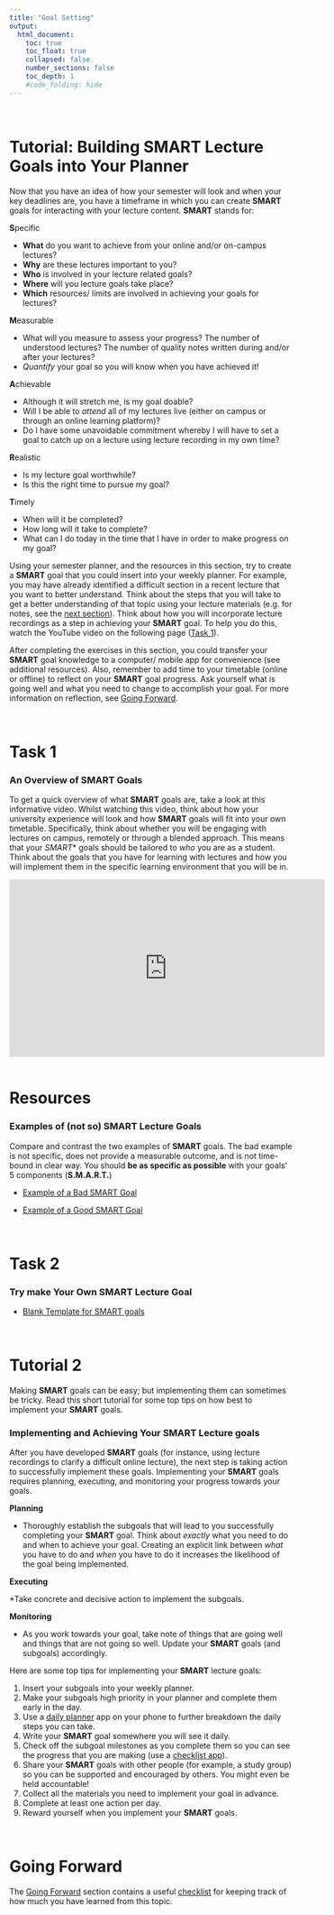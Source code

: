 ```yaml
---
title: "Goal Setting"
output:
  html_document:
    toc: true
    toc_float: true
    collapsed: false
    number_sections: false
    toc_depth: 1
    #code_folding: hide
---
```




<br>

# Tutorial: Building SMART Lecture Goals into Your Planner

Now that you have an idea of how your semester will look and when your key deadlines are, you have a timeframe in which you can create **SMART** goals for interacting with your lecture content. **SMART** stands for:

**S**pecific 

* **What** do you want to achieve from your online and/or on-campus lectures? 
* **Why** are these lectures important to you?
* **Who** is involved in your lecture related goals?
* **Where** will you lecture goals take place?
* **Which** resources/ limits are involved in achieving your goals for lectures?

**M**easurable 

* What will you measure to assess your progress?  The number of understood lectures? The number of quality notes written during and/or after your lectures?
* _Quantify_ your goal so you will know when you have achieved it!

**A**chievable 

* Although it will stretch me, is my goal doable?
* Will I be able to _attend_ all of my lectures live (either on campus or through an online learning platform)?
* Do I have some unavoidable commitment whereby I will have to set a goal to catch up on a lecture using lecture recording in my own time?

**R**ealistic 

* Is my lecture goal worthwhile?
* Is this the right time to pursue my goal?

**T**imely 

* When will it be completed?
* How long will it take to complete?
* What can I do today in the time that I have in order to make progress on my goal?

Using your semester planner, and the resources in this section, try to create a **SMART** goal that you could insert into your weekly planner. For example, you may have already identified a difficult section in a recent lecture that you want to better understand. Think about the steps that you will take to get a better understanding of that topic using your lecture materials (e.g. for notes, see the [next section](https://grahamreidpsychology.github.io/MakingtheMostofLectures/Note_Taking.html)). Think about how you will incorporate lecture recordings as a step in achieving your **SMART** goal. To help you do this, watch the YouTube video on the following page ([Task 1](https://grahamreidpsychology.github.io/MakingtheMostofLectures/Goal_Setting.html#task_1)).

After completing the exercises in this section, you could transfer your **SMART** goal knowledge to a computer/ mobile app for convenience (see additional resources). Also, remember to add time to your timetable (online or offline) to reflect on your **SMART** goal progress. Ask yourself what is going well and what you need to change to accomplish your goal. For more information on reflection, see [Going Forward](https://grahamreidpsychology.github.io/MakingtheMostofLectures/Going_Forward.html).

<br>

# Task 1
### An Overview of SMART Goals

To get a quick overview of what **SMART** goals are, take a look at this informative video. Whilst watching this video, think about how your university experience will look and how **SMART** goals will fit into your own timetable. Specifically, think about whether you will be engaging with lectures on campus, remotely or through a blended approach. This means that your *SMART** goals should be tailored to _who_ you are as a student. Think about the goals that you have for learning with lectures and how you will implement them in the specific learning environment that you will be in. 

<center>

<iframe width="560" height="315" src="https://www.youtube.com/embed/1-SvuFIQjK8" frameborder="0" allow="accelerometer; autoplay; encrypted-media; gyroscope; picture-in-picture" allowfullscreen></iframe>

</center>  

<br>

# Resources
### Examples of (not so) SMART Lecture Goals

Compare and contrast the two examples of **SMART** goals. The bad example is not specific, does not provide a measurable outcome, and is not time-bound in clear way. You should **be as specific as possible** with your goals' 5 components (**S.M.A.R.T.**)

* [Example of a Bad SMART Goal](downloads/SMART_Bad_Example.pdf
)

* [Example of a Good SMART Goal](downloads/SMART_Good_Example.pdf
)

<br>

# Task 2
### Try make Your Own SMART Lecture Goal

* [Blank Template for SMART goals](downloads/SMART_template.docx)

<br>

# Tutorial 2

Making **SMART** goals can be easy; but implementing them can sometimes be tricky. Read this short tutorial for some top tips on how best to implement your **SMART** goals.

### Implementing and Achieving Your SMART Lecture goals

After you have developed **SMART** goals (for instance, using lecture recordings to clarify a difficult online lecture), the next step is taking action to successfully implement these goals. Implementing your **SMART** goals requires planning, executing, and monitoring your progress towards your goals. 

**Planning**

* Thoroughly establish the subgoals that will lead to you successfully completing your **SMART** goal. Think about _exactly_ what you need to do and when to achieve your goal. Creating an explicit link between _what_ you have to do and _when_ you have to do it increases the likelihood of the goal being implemented.

**Executing**

*Take concrete and decisive action to implement the subgoals.

**Monitoring**

* As you work towards your goal, take note of things that are going well and things that are not going so well. Update your **SMART** goals (and subgoals) accordingly.

Here are some top tips for implementing your **SMART** lecture goals:

1. Insert your subgoals into your weekly planner.
2. Make your subgoals high priority in your planner and complete them early in the day.
3. Use a [daily planner](https://grahamreidpsychology.github.io/MakingtheMostofLectures/Additional_Resources.html#time_keeping) app on your phone to further breakdown the daily steps you can take.
4. Write your **SMART** goal somewhere you will see it daily.
5. Check off the subgoal milestones as you complete them so you can see the progress that you are making (use a [checklist app](https://grahamreidpsychology.github.io/MakingtheMostofLectures/Additional_Resources.html#goal_setting)).
6. Share your **SMART** goals with other people (for example, a study group) so you can be supported and encouraged by others. You might even be held accountable!
7. Collect all the materials you need to implement your goal in advance.
8. Complete at least one action per day.
9. Reward yourself when you implement your **SMART** goals.

<br>

# Going Forward

The [Going Forward](https://grahamreidpsychology.github.io/MakingtheMostofLectures/Going_Forward.html) section contains a useful [checklist](downloads/checklist.docx) for keeping track of how much you have learned from this topic.
